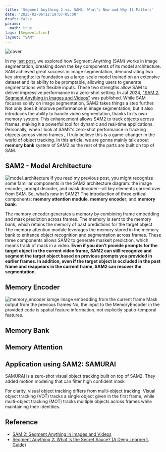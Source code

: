 ```yaml
---
title: 'Segment Anything 2 vs. SAM1: What’s New and Why It Matters'
date: '2025-02-06T12:19:07-05:00'
draft: false
params:
  math: true
tags: [Segmentation]
layout: "SAM"
---
```

![cover](https://about.fb.com/wp-content/uploads/2024/07/01_Dribbling_Carousel-02.gif?fit=800%2C697)

In my [last post](https://baampark.github.io/posts/2025-01-29_sam/), we explored how Segment Anything (SAM) works in image segmentation, breaking down the key components of its model architecture. SAM achieved great success in image segmentation, demonstrating two key strengths: its foundation as a large-scale model trained on an extensive dataset and its ability to be promptable, allowing users to generate segmentations with flexible inputs. These two strengths allow SAM to deliver impressive performance in a zero-shot setting. In Jul 2024, ["SAM 2: Segment Anything in Images and Videos"](https://arxiv.org/abs/2408.00714) was published. While SAM focuses solely on image segmentation, SAM2 takes things a step further. Not only does it improve performance in image segmentation, but it also introduces the ability to handle video segmentation, thanks to its own memory system. This enhancement allows SAM2 to track objects across frames, making it a powerful tool for dynamic and real-time applications. Personally, when I look at SAM2's zero-shot performance in tracking objects across video frames , I truly believe this is a game-changer in the world of object tracking. In this article, we are gonna mainly talk about **memory bank** system of SAM2 as the rest of the parts are built on top of SAM. 

## SAM2 - Model Architecture
![model_architecture](/images/2025-02-06_SAM2/model_architecture.png)
If you read my previous post, you might recognize some familiar components in the SAM2 architecture diagram: the image encoder, prompt decoder, and mask decoder—all key elements carried over from SAM. So, what’s new in SAM2? The introduction of three critical components: **memory attention module**, **memory encoder**, and **memory bank**. 

The memory encoder generates a memory by combining frame embedding and mask prediction across frames. The memory is sent to the memory bank, which retains the memory of past predictions for the target object. The memory attention module leverages the memory stored in the memory bank to enhance object recognition and segmentation across frames. These three components allows SAM2 to generate maskelt prediction, which means track of mask in a video. **Even if you don’t provide prompts for the target object in the current video frame, SAM2 can still recognize and segment the target object based on previous prompts you provided in earlier frames. In addition, even if the target object is occluded in the past frame and reappears in the current frame, SAM2 can recover the segmentation.** 

## Memory Encoder
![memory_encoder](/images/2025-02-06_SAM2/memory_encoder.png)
iamge image embedding from the current frame
Mask output from the previous frames 
No, the input to the MemoryEncoder in the provided code is spatial feature information, not explicitly spatio-temporal features.

## Memory Bank

## Memory Attention





## Application using SAM2: SAMURAI
SAMURAI is a zero-shot visual object tracking built on top of SAM2.
They added motion modeling that can filter high confident mask

For clarity, visual object tracking differs from multi-object tracking.
Visual object tracking (VOT) tracks a single object given in the first frame, while multi-object tracking (MOT) tracks multiple objects across frames while maintaining their identities.

## Reference
- [SAM 2: Segment Anything in Images and Videos](https://arxiv.org/abs/2408.00714)
- [Segment Anything 2: What Is the Secret Sauce? (A Deep Learner’s Guide)](https://towardsdatascience.com/segment-anything-2-what-is-the-secret-sauce-a-deep-learners-guide-1c43dd07a6f8/?source=rss----7f60cf5620c9---4)